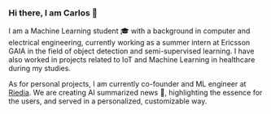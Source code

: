 ### Hi there, I am Carlos 🐔

I am a Machine Learning student 🎓 with a background in computer and electrical engineering, currently working as a summer intern at Ericsson GAIA in the field of object detection and semi-supervised learning. I have also worked in projects related to IoT and Machine Learning in healthcare during my studies.

As for personal projects, I am currently co-founder and ML engineer at [Riedia](http://www.riedia.com). We are creating AI summarized news 📰, highlighting the essence for the users, and served in a personalized, customizable way.


<!--
**carloslago/carloslago** is a ✨ _special_ ✨ repository because its `README.md` (this file) appears on your GitHub profile.

Here are some ideas to get you started:

- 🔭 I’m currently working on ...
- 🌱 I’m currently learning ...
- 👯 I’m looking to collaborate on ...
- 🤔 I’m looking for help with ...
- 💬 Ask me about ...
- 📫 How to reach me: ...
- 😄 Pronouns: ...
- ⚡ Fun fact: ...
-->
